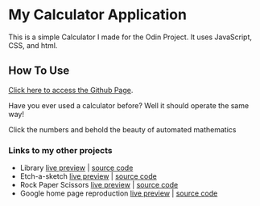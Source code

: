 # My Calculator Application
 
This is a simple Calculator I made for the Odin Project. It uses JavaScript, CSS, and html. 

## How To Use
  
[Click here to access the Github Page](https://github.com/dan14mem/calculator).
  
Have you ever used a calculator before? Well it should operate the same way!

Click the numbers and behold the beauty of automated mathematics


### Links to my other projects
 
- Library [live preview](https://dan14mem.github.io/library/) | [source code](https://github.com/dan14mem/library)
- Etch-a-sketch [live preview](https://dan14mem.github.io/etch-a-sketch/) | [source code](https://github.com/dan14mem/etch-a-sketch)
- Rock Paper Scissors [live preview](https://dan14mem.github.io/RockPaperScissors/) | [source code](https://github.com/dan14mem/RockPaperScissors)
- Google home page reproduction [live preview](https://dan14mem.github.io/google-homepage/) | [source code](https://github.com/dan14mem/google-homepage)
